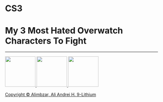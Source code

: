# CS3
<!DOCTYPE html>
<html><head>
			<title>My First Webpage</title>
	</head>
	 <body>
		<div>
			  <h1>My 3 Most Hated Overwatch Characters To Fight </h1>
<hr>
			<p><a href="file:///C:/Users/Admin/Downloads/Documents/page1.html">
			  <img src="https://static.wikia.nocookie.net/overwatch_gamepedia/images/d/d7/OW2_Sombra.png" width="100" height="100">
			<a href="file:///C:/Users/Admin/Downloads/Documents/page2.html">
			  <img src="https://assets.reedpopcdn.com/-1634936848464.jpg/BROK/resize/690%3E/format/jpg/quality/75/-1634936848464.jpg" width="100" height="100">
			  <a href="file:///C:/Users/Admin/Downloads/Documents/page3.html">
			  <img src="https://liquipedia.net/commons/images/thumb/a/a9/Reinhardt_concept.png/294px-Reinhardt_concept.png" width="100" height="100">
		</div>
		  <p>Copyright © Alimbzar, Ali Andrei H. 9-Lithium</p>
	
</body></html>
